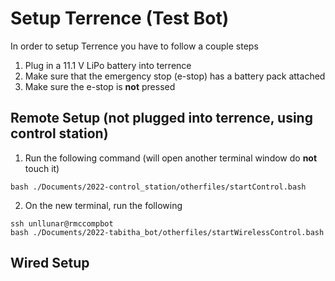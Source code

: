 # Setup Terrence (Test Bot)

In order to setup Terrence you have to follow a couple steps
1. Plug in a 11.1 V LiPo battery into terrence
2. Make sure that the emergency stop (e-stop) has a battery pack attached
3. Make sure the e-stop is **not** pressed

## Remote Setup (not plugged into terrence, using control station)
1. Run the following command (will open another terminal window do **not** touch it)
```
bash ./Documents/2022-control_station/otherfiles/startControl.bash
```
2. On the new terminal, run the following
```
ssh unllunar@rmccompbot
bash ./Documents/2022-tabitha_bot/otherfiles/startWirelessControl.bash
```

## Wired Setup